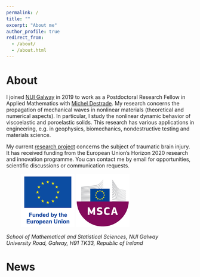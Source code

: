 ```yaml
---
permalink: /
title: ""
excerpt: "About me"
author_profile: true
redirect_from: 
  - /about/
  - /about.html
---
```


About
======

I joined [NUI Galway](http://www.nuigalway.ie/our-research/people/mathematics-statistics-and-applied-mathematics/haroldberjamin/) in 2019 to work as a Postdoctoral Research Fellow in Applied Mathematics with [Michel Destrade](http://www.maths.nuigalway.ie/~destrade/). My research concerns the propagation of mechanical waves in nonlinear materials (theoretical and numerical aspects). In particular, I study the nonlinear dynamic behavior of viscoelastic and poroelastic solids. This research has various applications in engineering, e.g. in geophysics, biomechanics, nondestructive testing and materials science.

My current [research project](https://cordis.europa.eu/project/id/101023950) concerns the subject of traumatic brain injury. It has received funding from the European Union’s Horizon 2020 research and innovation programme. You can contact me by email for opportunities, scientific discussions or communication requests.

<figure>
  <img src='/images/Logo_EU_V.png' alt="EU emblem" width="143" height="143" alt="EU Funding">
  <img src='/images/Logo_MC.png' alt="MSCA logo" width="143" height="143" alt="MSCA">
</figure>

<address>
School of Mathematical and Statistical Sciences, NUI Galway<br>
University Road, Galway, H91 TK33, Republic of Ireland<br>
</address>

News
======
